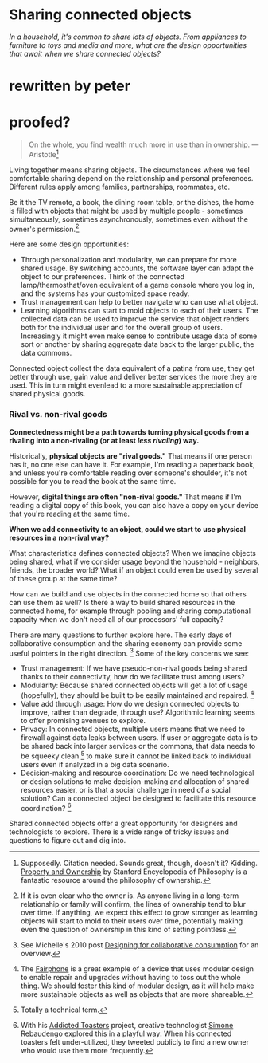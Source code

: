 # Sharing connected objects

_In a household, it's common to share lots of objects. From appliances to furniture to toys and media and more, what are the design opportunities that await when we share connected objects?_


# rewritten by peter
# proofed?

> On the whole, you find wealth much more in use than in ownership. — Aristotle[^1]

Living together means sharing objects. The circumstances where we feel comfortable sharing depend on the relationship and personal preferences. Different rules apply among families, partnerships, roommates, etc. 

Be it the TV remote, a book, the dining room table, or the dishes, the home is filled with objects that might be used by multiple people - sometimes simultaneously, sometimes asynchronously, sometimes even without the owner's permission.[^2]

Here are some design opportunities:

- Through personalization and modularity, we can prepare for more shared usage. By switching accounts, the software layer can adapt the object to our preferences. Think of the connected lamp/thermosthat/oven equivalent of a game console where you log in, and the systems has your customized space ready.
- Trust management can help to better navigate who can use what object. 
- Learning algorithms can start to mold objects to each of their users. The collected data can be used to improve the service that object renders both for the individual user and for the overall group of users. Increasingly it might even make sense to contribute usage data of some sort or another by sharing aggregate data back to the larger public, the data commons.

Connected object collect the data equivalent of a patina from use, they get better through use, gain value and deliver better services the more they are used. This in turn might evenlead to a more sustainable appreciation of shared physical goods.

 
### Rival vs. non-rival goods

**Connectedness might be a path towards turning physical goods from a rivaling into a non-rivaling (or at least _less rivaling_) way.**

Historically, **physical objects are "rival goods."** That means if one person has it, no one else can have it. For example, I'm reading a paperback book, and unless you're comfortable reading over someone's shoulder, it's not possible for you to read the book at the same time. 

However, **digital things are often "non-rival goods."** That means if I'm reading a digital copy of this book, you can also have a copy on your device that you're reading at the same time. 

**When we add connectivity to an object, could we start to use physical resources in a non-rival way?**


What characteristics defines connected objects? When we imagine objects being shared, what if we consider usage beyond the household - neighbors, friends, the broader world? What if an object could even be used by several of these group at the same time?

How can we build and use objects in the connected home so that others can use them as well? Is there a way to build shared resources in the connected home, for example through pooling and sharing computational capacity when we don't need all of our processors' full capacity?


There are many questions to further explore here. The early days of collaborative consumption and the sharing economy can provide some useful pointers in the right direction. [^3] Some of the key concerns we see:

- Trust management: If we have pseudo-non-rival goods being shared thanks to their connectivity, how do we facilitate trust among users?
- Modularity: Because shared connected objects will get a lot of usage (hopefully), they should be built to be easily maintained and repaired. [^4]
- Value add through usage: How do we design connected objects to improve, rather than degrade, through use? Algorithmic learning seems to offer promising avenues to explore.
- Privacy: In connected objects, multiple users means that we need to firewall against data leaks between users. If user or aggregate data is to be shared back into larger services or the commons, that data needs to be squeeky clean [^5] to make sure it cannot be linked back to individual users even if analyzed in a big data scenario.
- Decision-making and resource coordination: Do we need technological or design solutions to make decision-making and allocation of shared resources easier, or is that a social challenge in need of a social solution? Can a connected object be designed to facilitate this resource coordination? [^6]

Shared connected objects offer a great opportunity for designers and technologists to explore. There is a wide range of tricky issues and questions to figure out and dig into. 



[^1]: Supposedly. Citation needed. Sounds great, though, doesn't it? Kidding. [Property and Ownership](http://plato.stanford.edu/entries/property/) by Stanford Encyclopedia of Philosophy is a fantastic resource around the philosophy of ownership.
[^2]: If it is even clear who the owner is. As anyone  living in a long-term relationship or family will confirm, the lines of ownership tend to blur over time. If anything, we expect this effect to grow stronger as learning objects will start to mold to their users over time, potentially making even the question of ownership in this kind of setting pointless.
[^3]: See Michelle's 2010 post [Designing for collaborative consumption](http://michellethorne.cc/2010/12/designing-for-collaborative-consumption/) for an overview.
[^4]: The [Fairphone](https://www.fairphone.com/) is a great example of a device that uses modular design to enable repair and upgrades without having to toss out the whole thing. We should foster this kind of modular design, as it will help make more sustainable objects as well as objects that are more shareable.
[^5]: Totally a technical term. 
[^6]: With his [Addicted Toasters](http://addictedproducts.com) project, creative technologist [Simone Rebaudengo](http://simonerebaudengo.com) explored this in a playful way: When his connected toasters felt under-utilized, they tweeted publicly to find a new owner who would use them more frequently.
